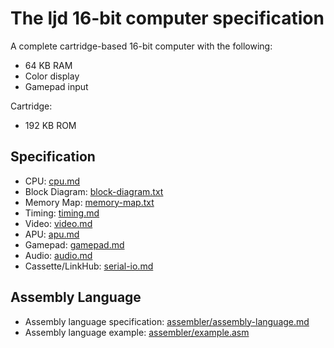 <!-- =============================================================== -->
The ljd 16-bit computer specification
=====================================

A complete cartridge-based 16-bit computer
with the following:
- 64 KB RAM
- Color display
- Gamepad input

Cartridge:
- 192 KB ROM


Specification
------------------------

- CPU:  [cpu.md](cpu.md)
- Block Diagram: [block-diagram.txt](block-diagram.txt)
- Memory Map:  [memory-map.txt](memory-map.txt)
- Timing: [timing.md](timing.md)
- Video:  [video.md](video.md)
- APU: [apu.md](apu.md)
- Gamepad:  [gamepad.md](gamepad.md)
- Audio: [audio.md](audio.md)
- Cassette/LinkHub: [serial-io.md](serial-io.md)


Assembly Language
-----------------
- Assembly language specification: [assembler/assembly-language.md](assembler/assembly-language.md)
- Assembly language example: [assembler/example.asm](assembler/example.asm)
